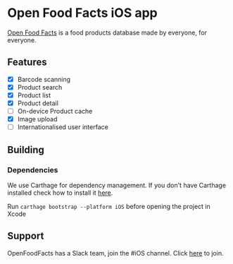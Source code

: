 # Open Food Facts iOS app
[Open Food Facts](http://world.openfoodfacts.org/) is a food products database made by everyone, for everyone.

## Features

- [x] Barcode scanning
- [x] Product search
- [x] Product list
- [x] Product detail
- [ ] On-device Product cache
- [x] Image upload
- [ ] Internationalised user interface

## Building

### Dependencies
We use Carthage for dependency management. If you don't have Carthage installed check how to install it [here](https://github.com/Carthage/Carthage#installing-carthage).

Run `carthage bootstrap --platform iOS` before opening the project in Xcode

## Support

OpenFoodFacts has a Slack team, join the #iOS channel. Click [here](https://slack-ssl-openfoodfacts.herokuapp.com/) to join.

